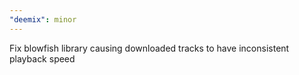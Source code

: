 ```yaml
---
"deemix": minor
---
```


Fix blowfish library causing downloaded tracks to have inconsistent playback speed
